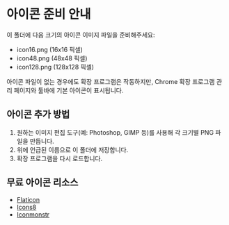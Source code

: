 # 아이콘 준비 안내

이 폴더에 다음 크기의 아이콘 이미지 파일을 준비해주세요:
- icon16.png (16x16 픽셀)
- icon48.png (48x48 픽셀)
- icon128.png (128x128 픽셀)

아이콘 파일이 없는 경우에도 확장 프로그램은 작동하지만, Chrome 확장 프로그램 관리 페이지와 툴바에 기본 아이콘이 표시됩니다.

## 아이콘 추가 방법
1. 원하는 이미지 편집 도구(예: Photoshop, GIMP 등)를 사용해 각 크기별 PNG 파일을 만듭니다.
2. 위에 언급된 이름으로 이 폴더에 저장합니다.
3. 확장 프로그램을 다시 로드합니다.

## 무료 아이콘 리소스
- [Flaticon](https://www.flaticon.com/)
- [Icons8](https://icons8.com/)
- [Iconmonstr](https://iconmonstr.com/)

